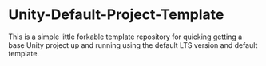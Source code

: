 # Unity-Default-Project-Template
This is a simple little forkable template repository for quicking getting a base Unity project up and running using the default LTS version and default template.
